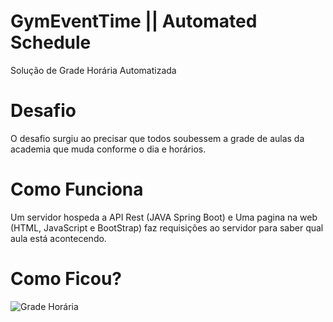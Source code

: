 # GymEventTime || Automated Schedule
Solução de Grade Horária Automatizada

# Desafio
O desafio surgiu ao precisar que todos soubessem a grade de aulas da academia que muda conforme o dia e horários.

# Como Funciona
Um servidor hospeda a API Rest (JAVA Spring Boot) e Uma pagina na web (HTML, JavaScript e BootStrap) faz requisições ao servidor para saber qual aula está acontecendo.

# Como Ficou?
![Grade Horária](https://i.ibb.co/BTT2SqV/Captura-de-Tela-2020-12-28-a-s-16-21-49.png)


